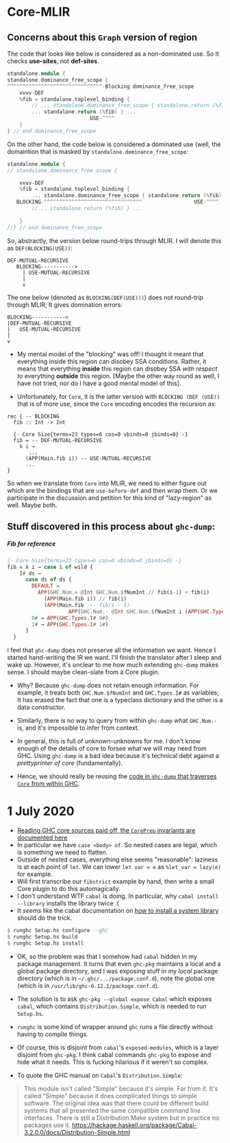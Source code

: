 # Core-MLIR

## Concerns about this `Graph` version of region

The code that looks like below is considered as a non-dominated use. So it
checks **use-sites**, not **def-sites**.

```cpp
standalone.module { 
standalone.dominance_free_scope {
^^^^^^^^^^^^^^^^^^^^^^^^^^^^^^^-Blocking dominance_free_scope
    vvvv-DEF
    %fib = standalone.toplevel_binding {  
        // ... standalone.dominance_free_scope { standalone.return (%fib) } ...
        ... standalone.return (%fib) } ...
                           USE-^^^^
    }
} // end dominance_free_scope
```

On the other hand, the code below is considered a dominated use (well, the domaintion
that is masked by `standalone.dominance_free_scope`:

```cpp
standalone.module { 
// standalone.dominance_free_scope {

    vvvv-DEF
    %fib = standalone.toplevel_binding {  
        ... standalone.dominance_free_scope { standalone.return (%fib) } ...
   BLOCKING-^^^^^^^^^^^^^^^^^^^^^^^^^^^^^^^^                 USE-^^^^
        //... standalone.return (%fib) } ...
                                    
    }
//} // end dominance_free_scope
```

So, abstractly, the version below round-trips through MLIR. I will denote
this as `DEF(BLOCKING(USE))`:

```
DEF-MUTUAL-RECURSIVE
   BLOCKING----------->
     | USE-MUTUAL-RECURSIVE
     |
     v
```

The one below (denoted as `BLOCKING(DEF(USE)))`) does not
round-trip through MLIR; It gives domination errors:

```
BLOCKING----------->
|DEF-MUTUAL-RECURSIVE
|   USE-MUTUAL-RECURSIVE
|    
v    
```

- My mental model of the "blocking" was off! I thought it meant that
  everything inside this region can disobey SSA conditions. Rather,
  it means that everything **inside** this region can disobey SSA _with respect to_
  everything **outside** this region. [Maybe the other way round as well, I have not tried,
  nor do I have a good mental model of this].


- Unfortunately, for `Core`, it is the latter version with `BLOCKING (DEF (USE))` that 
  is of more use, since the `Core` encoding encodes the recursion as:

```
rec { -- BLOCKING
  fib :: Int -> Int
  
  {- Core Size{terms=23 types=6 cos=0 vbinds=0 jbinds=0} -}
  fib = -- DEF-MUTUAL-RECURSIVE
    λ i →
       ...
      (APP(Main.fib i)) -- USE-MUTUAL-RECURSIVE
      ...
}
```

So when we translate from `Core` into MLIR, we need to either
figure out which are the bindings that are `use-before-def` and then wrap them.
Or we participate in the discussion and petition for this kind of "lazy-region"
as well. Maybe both.

## Stuff discovered in this process about `ghc-dump`:

##### Fib for reference

```hs
{- Core Size{terms=23 types=6 cos=0 vbinds=0 jbinds=0} -}
fib = λ i → case i of wild {
    I# ds →
      case ds of ds {
        DEFAULT →
          APP(GHC.Num.+ @Int GHC.Num.$fNumInt // fib(i-1) + fib(i)
            (APP(Main.fib i)) // fib(i)
            (APP(Main.fib  -- fib(i - 1)
                    APP(GHC.Num.- @Int GHC.Num.$fNumInt i (APP(GHC.Types.I# 1#))))))) -- (i - 1)
        0# → APP(GHC.Types.I# 0#)
        1# → APP(GHC.Types.I# 1#)
      }
  }
```
I feel that `ghc-dump` does not preserve all the information we want. Hence
I started hand-writing the IR we want. I'll finish the translator after
I sleep and wake up. However, it's unclear to me how much extending `ghc-dump`
makes sense. I should maybe clean-slate from a Core plugin.


- Why? Because `ghc-dump` does not retain enough information. For example,
  it treats both `GHC.Num.$fNumInt` and `GHC.Types.I#` as variables; It has
  erased the fact that one is a typeclass dictionary and the other is
  a data constructor.

- Similarly, there is no way to query from within `ghc-dump` what `GHC.Num.-`
  is, and it's impossible to infer from context.

- In general, this is full of unknown-unknowns for me. I don't know enough 
  of the details of core to forsee what we will may need from GHC. Using
  `ghc-dump` is a bad idea because it's technical debt against a 
  _prettyprinter of core_ (fundamentally).

- Hence, we should really be reusing the
  [code in `ghc-dump` that traverses `Core` from within GHC](https://github.com/bgamari/ghc-dump/blob/master/ghc-dump-core/GhcDump/Convert.hs#L237).


# 1 July 2020

- [Reading GHC core sources paid off, the `CorePrep` invariants are documented here](https://haskell-code-explorer.mfix.io/package/ghc-8.6.1/show/coreSyn/CorePrep.hs#L142)
- In particular we have `case <body> of`. So nested cases are legal, 
  which is something we need to flatten.
- Outside of nested cases, everything else seems "reasonable": laziness is
  at each point of `let`. We can lower `let var = e` as `%let_var = lazy(e)`
  for example.
- Will first transcribe our `fibstrict` example by hand, then write a small
  Core plugin to do this automagically.
- I don't understand WTF `cabal` is doing. In particular, why `cabal install --library`
  installs the library twice :(
- It _seems_ like the cabal documentation on [how to install a system library](https://downloads.haskell.org/~cabal/Cabal-latest/doc/users-guide/installing-packages.html#building-and-installing-a-system-package)
  should do the trick.

```hs
$ runghc Setup.hs configure --ghc
$ runghc Setup.hs build
$ runghc Setup.hs install
```

- OK, so the problem was that I somehow had `cabal` hidden in my package management.
  It turns that even `ghc-pkg` maintains a local and a global package directory,
  and I was exposing stuff in my _local_ package directory (which is in `~/.ghc/.../package.conf.d`),
  note the global one (which is in `/usr/lib/ghc-6.12.1/package.conf.d`).
- The solution is to ask `ghc-pkg --global expose Cabal` which exposes `cabal`,
  which contains `Distribution.Simple`, which is needed to run `Setup.hs`.
- `runghc` is some kind of wrapper around `ghc` runs a file directly without
  having to compile things.
- Of course, this is disjoint from `cabal`'s `exposed-modules`, which is a layer
  disjoint from `ghc-pkg`. I think cabal commands `ghc-pkg` to expose and hide
  what it needs. This is fucking hilarious if it weren't so complex.

- To quote the GHC manual on `Cabal`'s `Distribution.Simple`:

> This module isn't called "Simple" because it's simple. Far from it. It's
> called "Simple" because it does complicated things to simple software.
> The original idea was that there could be different build systems that all
> presented the same compatible command line interfaces. There is still a
> Distribution.Make system but in practice no packages use it.
> https://hackage.haskell.org/package/Cabal-3.2.0.0/docs/Distribution-Simple.html
